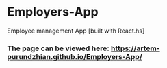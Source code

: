 # Employers-App
Employee management App [built with React.hs]
### The page can be viewed here: https://artem-purundzhian.github.io/Employers-App/
